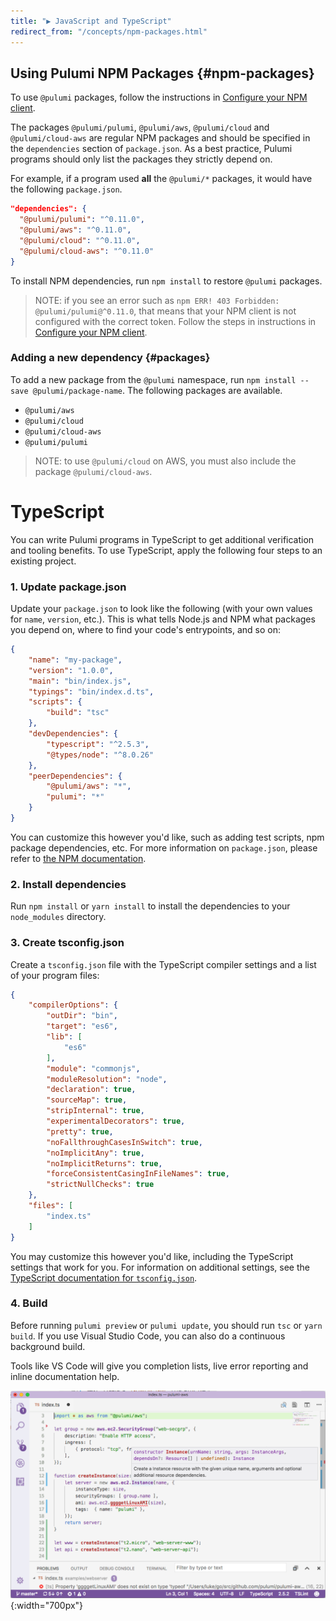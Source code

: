 ```yaml
---
title: "▶ JavaScript and TypeScript"
redirect_from: "/concepts/npm-packages.html"
---
```


<!-- LINKS -->
[Configure your NPM client]: ../install/configure-npm.html
<!-- END LINKS -->

## Using Pulumi NPM Packages {#npm-packages}

To use `@pulumi` packages, follow the instructions in [Configure your NPM client].

The packages `@pulumi/pulumi`, `@pulumi/aws`, `@pulumi/cloud` and `@pulumi/cloud-aws` are regular NPM packages and should be specified in the `dependencies` section of `package.json`. As a best practice, Pulumi programs should only list the packages they strictly depend on.

For example, if a program used **all** the `@pulumi/*` packages, it would have the following `package.json`. 

```json
"dependencies": {
  "@pulumi/pulumi": "^0.11.0",
  "@pulumi/aws": "^0.11.0",
  "@pulumi/cloud": "^0.11.0",
  "@pulumi/cloud-aws": "^0.11.0"
}
```

To install NPM dependencies, run `npm install` to restore `@pulumi` packages.

> NOTE: if you see an error such as `npm ERR! 403 Forbidden: @pulumi/pulumi@^0.11.0`, that means that your NPM client is not configured with the correct token. Follow the steps in instructions in [Configure your NPM client].

### Adding a new dependency {#packages}

To add a new package from the `@pulumi` namespace, run `npm install --save @pulumi/package-name`. The following packages are available. 

- `@pulumi/aws`
- `@pulumi/cloud`
- `@pulumi/cloud-aws`
- `@pulumi/pulumi`

> NOTE: to use `@pulumi/cloud` on AWS, you must also include the package `@pulumi/cloud-aws`.

# TypeScript
You can write Pulumi programs in TypeScript to get additional verification and tooling benefits.  To use TypeScript,
apply the following four steps to an existing project.

### 1. Update package.json

Update your `package.json` to look like the following (with your own values for `name`, `version`, etc.).  This
is what tells Node.js and NPM what packages you depend on, where to find your code's entrypoints, and so on:

```json
{
    "name": "my-package",
    "version": "1.0.0",
    "main": "bin/index.js",
    "typings": "bin/index.d.ts",
    "scripts": {
        "build": "tsc"
    },
    "devDependencies": {
        "typescript": "^2.5.3",
        "@types/node": "^8.0.26"
    },
    "peerDependencies": {
        "@pulumi/aws": "*",
        "pulumi": "*"
    }
}
```

You can customize this however you'd like, such as adding test scripts, npm package dependencies, etc.  For more information on `package.json`, please refer to [the NPM documentation](https://docs.npmjs.com/files/package.json).

### 2. Install dependencies

Run `npm install` or `yarn install` to install the dependencies to your `node_modules` directory.

### 3. Create tsconfig.json

Create a `tsconfig.json` file with the TypeScript compiler settings and a list of your program files:

```json
{
    "compilerOptions": {
        "outDir": "bin",
        "target": "es6",
        "lib": [
            "es6"
        ],        
        "module": "commonjs",
        "moduleResolution": "node",
        "declaration": true,
        "sourceMap": true,
        "stripInternal": true,
        "experimentalDecorators": true,
        "pretty": true,
        "noFallthroughCasesInSwitch": true,
        "noImplicitAny": true,
        "noImplicitReturns": true,
        "forceConsistentCasingInFileNames": true,
        "strictNullChecks": true
    },
    "files": [
        "index.ts"
    ]
}
```

You may customize this however you'd like, including the TypeScript settings that work for you.  For
information on additional settings, see the [TypeScript documentation for `tsconfig.json`](https://www.typescriptlang.org/docs/handbook/tsconfig-json.html).

### 4. Build

Before running `pulumi preview` or `pulumi update`, you should run `tsc` or `yarn build`. If you use Visual Studio Code, you can also do a continuous background build.

Tools like VS Code will give you completion lists, live error reporting and inline documentation help.

![Pulumi TypeScript in VS Code](../images/reference/vscode.png){:width="700px"}